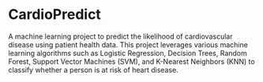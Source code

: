 # CardioPredict
A machine learning project to predict the likelihood of cardiovascular disease using patient health data. This project leverages various machine learning algorithms such as Logistic Regression, Decision Trees, Random Forest, Support Vector Machines (SVM), and K-Nearest Neighbors (KNN) to classify whether a person is at risk of heart disease.

